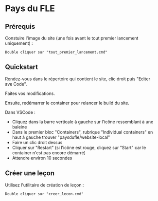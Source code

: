 # Pays du FLE

## Prérequis

Constuire l'image du site (une fois avant le tout premier lancement uniquement) :

```
Double cliquer sur "tout_premier_lancement.cmd"
```

## Quickstart

Rendez-vous dans le répertoire qui contient le site, clic droit puis "Editer ave Code".

Faites vos modifications.

Ensuite, redémarrer le container pour relancer le build du site.

Dans VSCode :

- Cliquez dans la barre verticale à gauche sur l'icône ressemblant à une baleine
- Dans le premier bloc "Containers", rubrique "Individual containers" en haut à gauche trouver "paysdufle/website-local"
- Faire un clic droit dessus
- Cliquer sur "Restart" (si l'icône est rouge, cliquez sur "Start" car le container n'est pas encore démarré)
- Attendre environ 10 secondes

## Créer une leçon

Utilisez l'utilitaire de création de leçon :

```
Double cliquer sur "creer_lecon.cmd"
```